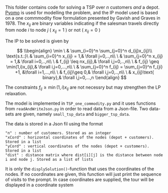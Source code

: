 This folder contains code for solving a TSP over $n$ customers *and* a depot.
[Pyomo](http://www.pyomo.org/) is used for modelling the problem, and the IP model used is based on a one commmodity flow formulation presented by
Gavish and Graves in 1978. The $x_{ij}$ are binary variables indicating if the salesman travels directly from node $i$ to node $j$ ( $x_{ij}=1$ ) or not 
( $x_{ij}=0$ )

The IP to be solved is given by 

$$
\\begin{align}
  \min        \ & \sum_{i=0}^n \sum_{j=0}^n d_{ij}x_{ij}\\
  \text{s.t.:}\ & \sum_{i=0}^n x_{ij} = 1,& \forall j=0,..,n\\
              \ & \sum_{j=0}^n x_{ij} = 1,& \forall i=0,..,n\\
              \ & f_{ij} \leq nx_{ij},& \forall i,j=0,..,n\\
              \ & f_{ij} \geq \min(1,i)x_{ij},& \forall i,j=0,...,n\\
              \ & \sum_{j=0}^n f_{ij} = \sum_{j=0}^n f_{ji} +1, &\forall i=1,...,n\\
              \ & f_{ij}\geq 0,& \forall i,j=0,..,n\\
              \ & x_{ij}\text{ binary},& \forall i,j=0,...,n
\\end{align}
$$

The constraints $f_{ij} \geq \min(1,i)x_{ij}$ are not necessry but may strengthen the LP relaxation.


The model is implemented in `TSP_one_commodity.py` and it uses functions from `readAndWriteJson.py` in order to read data from a Json-file.
Two data-sets are given, namely `small_tsp_data` and `bigger_tsp_data`.

The data is stored in a Json fil using the format
```
"n" : number of customers. Stored as an integer
"xCord" : horizontal coordinates of the nodes (depot + customers). Stored in a list
"yCord" : vertical coordinates of the nodes (depot + customers). Stored in a list
"dist" : distance matrix where dist[i][j] is the distance between node i and node j. Stored as a list of lists
```

It is only the `displySolution()`-function that uses the coordinates of the nodes. 
If no coordinates are given, this function will just print the sequence of visits to the prompt.
In case coordinates are supplied, the tour will be displayed in a coordinate system
